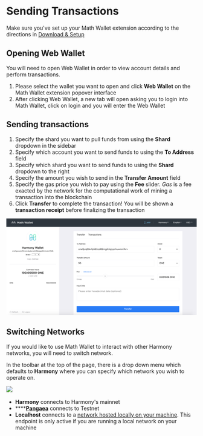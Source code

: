 # Sending Transactions

Make sure you've set up your Math Wallet extension according to the directions in [Download & Setup](https://docs.harmony.one/home/wallet-guides/mathwallet/download-and-setup)

## Opening Web Wallet

You will need to open Web Wallet in order to view account details and perform transactions.

1. Please select the wallet you want to open and click **Web Wallet** on the Math Wallet extension popover interface
2. After clicking Web Wallet, a new tab will open asking you to login into Math Wallet, click on login and you will enter the Web Wallet 

## Sending transactions

1. Specify the shard you want to pull funds from using the **Shard** dropdown in the sidebar
2. Specify which account you want to send funds to using the **To Address** field
3. Specify which shard you want to send funds to using the **Shard** dropdown to the right
4. Specify the amount you wish to send in the **Transfer Amount** field
5. Specify the gas price you wish to pay using the **Fee** slider. _Gas_ is a fee exacted by the network for the computational work of mining a transaction into the blockchain
6. Click **Transfer** to complete the transaction! You will be shown a **transaction receipt** before finalizing the transaction

![](../../.gitbook/assets/assets-lleolyqeg_gkuo5rehq-lybzqswxmaxzckbefto-lyc0-a584r4odsvs_9b-image.png)

## Switching Networks

If you would like to use Math Wallet to interact with other Harmony networks, you will need to switch network.

In the toolbar at the top of the page, there is a drop down menu which defaults to **Harmony** where you can specify which network you wish to operate on.

![](../../.gitbook/assets/image%20%2820%29.png)

* **Harmony** connects to Harmony's mainnet
* \*\*\*\*[**Pangaea**](https://docs.harmony.one/pangaea/) connects to Testnet
* **Localhost** connects to a [network hosted locally on your machine](https://github.com/harmony-one/harmony/). This endpoint is only active if you are running a local network on your machine

